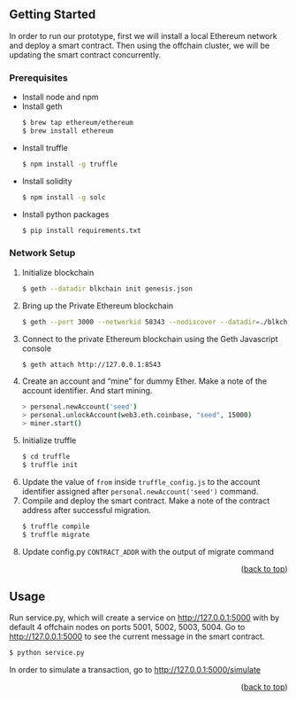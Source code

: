 <div id="top"></div>

<!-- GETTING STARTED -->
## Getting Started

In order to run our prototype, first we will install a local Ethereum network and deploy a smart contract. Then using the offchain cluster, we will be updating the smart contract concurrently.

### Prerequisites
* Install node and npm
* Install geth
  ```sh
  $ brew tap ethereum/ethereum
  $ brew install ethereum
  ```
* Install truffle
  ```sh
  $ npm install -g truffle
  ```
* Install solidity
  ```sh
  $ npm install -g solc
  ```
* Install python packages
  ```sh
  $ pip install requirements.txt
  ```

### Network Setup

1. Initialize blockchain
    ```sh
    $ geth --datadir blkchain init genesis.json
    ```
2. Bring up the Private Ethereum blockchain
   ```sh
   $ geth --port 3000 --networkid 58343 --nodiscover --datadir=./blkchain --maxpeers=0 --http.port 8543 --http.addr 127.0.0.1 --http.corsdomain "*" --http.api "eth,net,web3,personal,miner" --allow-insecure-unlock --http
   ```
3. Connect to the private Ethereum blockchain using the Geth Javascript console
   ```sh
   $ geth attach http://127.0.0.1:8543
   ```
4. Create an account and “mine” for dummy Ether. Make a note of the account identifier. And start mining.
   ```sh
   > personal.newAccount('seed')
   > personal.unlockAccount(web3.eth.coinbase, "seed", 15000)
   > miner.start()
   ```
5. Initialize truffle
   ```sh
   $ cd truffle
   $ truffle init
   ```
6. Update the value of `from` inside `truffle_config.js` to the account identifier assigned after `personal.newAccount('seed')` command.
7. Compile and deploy the smart contract. Make a note of the contract address after successful migration.
   ```sh
   $ truffle compile
   $ truffle migrate
   ```
8. Update config.py `CONTRACT_ADDR` with the output of migrate command


<p align="right">(<a href="#top">back to top</a>)</p>



<!-- USAGE EXAMPLES -->
## Usage

Run service.py, which will create a service on http://127.0.0.1:5000 with by default 4 offchain nodes on ports 5001, 5002, 5003, 5004. Go to http://127.0.0.1:5000 to see the current message in the smart contract.
   ```sh
   $ python service.py
   ```


In order to simulate a transaction, go to http://127.0.0.1:5000/simulate



<p align="right">(<a href="#top">back to top</a>)</p>
